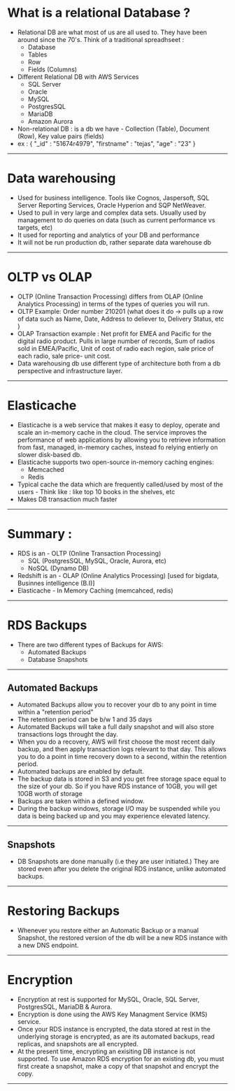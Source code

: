# What is a relational Database ?

- Relational DB are what most of us are all used to. They have been around since the 70's. Think of a traditional spreadhseet :
  - Database
  - Tables
  - Row
  - Fields (Columns)
- Different Relational DB with AWS Services
  - SQL Server
  - Oracle
  - MySQL
  - PostgresSQL
  - MariaDB
  - Amazon Aurora
- Non-relational DB : is a db we have - Collection (Table), Document (Row), Key value pairs (fields)
- ex : {
  "\_id" : "51674r4979",
  "firstname" : "tejas",
  "age" : "23"
  }

---

# Data warehousing

- Used for business intelligence. Tools like Cognos, Jaspersoft, SQL Server Reporting Services, Oracle Hyperion and SQP NetWeaver.
- Used to pull in very large and complex data sets. Usually used by management to do queries on data (such as current performance vs targets, etc)
- It used for reporting and analytics of your DB and performance
- It will not be run production db, rather separate data warehouse db

---

# OLTP vs OLAP

- OLTP (Online Transaction Processing) differs from OLAP (Online Analytics Processing) in terms of the types of queries you will run.
- OLTP Example: Order number 210201 (what does it do -> pulls up a row of data such as Name, Date, Address to deliever to, Delivery Status, etc )
- OLAP Transaction example : Net profit for EMEA and Pacific for the digital radio product. Pulls in large number of records, Sum of radios sold in EMEA/Pacific, Unit of cost of radio each region, sale price of each radio, sale price- unit cost.
- Data warehousing db use different type of architecture both from a db perspective and infrastructure layer.

---

# Elasticache

- Elasticache is a web service that makes it easy to deploy, operate and scale an in-memory cache in the cloud. The service improves the performance of web applications by allowing you to retrieve information from fast, managed, in-memory caches, instead fo relying entierly on slower disk-based db.
- Elasticache supports two open-source in-memory caching engines:
  - Memcached
  - Redis
- Typical cache the data which are frequently called/used by most of the users - Think like : like top 10 books in the shelves, etc
- Makes DB transaction much faster

---

# Summary :

- RDS is an - OLTP (Online Transaction Processing)
  - SQL (PostgresSQL, MySQL, Oracle, Aurora, etc)
  - NoSQL (Dynamo DB)
- Redshift is an - OLAP (Online Analytics Processing) [used for bigdata, Businnes intelligence (B.I)]
- Elasticache - In Memory Caching (memcahced, redis)

---

# RDS Backups

- There are two different types of Backups for AWS:
  - Automated Backups
  - Database Snapshots

---

## Automated Backups

- Automated Backups allow you to recover your db to any point in time within a "retention period"
- The retention period can be b/w 1 and 35 days
- Automated Backups will take a full daily snapshot and will also store transactions logs throught the day.
- When you do a recovery, AWS will first choose the most recent daily backup, and then apply transaction logs relevant to that day. This allows you to do a point in time recovery down to a second, within the retention period.
- Automated backups are enabled by default.
- The backup data is stored in S3 and you get free storage space equal to the size of your db. So if you have RDS instance of 10GB, you will get 10GB worth of storage
- Backups are taken within a defined window.
- During the backup windows, storage I/O may be suspended while you data is being backed up and you may experience elevated latency.

---

## Snapshots

- DB Snapshots are done manually (i.e they are user initiated.) They are stored even after you delete the original RDS instance, unlike automated backups.

---

# Restoring Backups

- Whenever you restore either an Automatic Backup or a manual Snapshot, the restored version of the db will be a new RDS instance with a new DNS endpoint.

---

# Encryption

- Encryption at rest is supported for MySQL, Oracle, SQL Server, PostgresSQL, MariaDB & Aurora.
- Encryption is done using the AWS Key Managment Service (KMS) service.
- Once your RDS instance is encrypted, the data stored at rest in the underlying storage is encrypted, as are its automated backups, read replicas, and snapshots are all encrypted.
- At the present time, encrypting an exisiting DB instance is not supported. To use Amazon RDS encryption for an existing db, you must first create a snapshot, make a copy of that snapshot and encrypt the copy.

---
